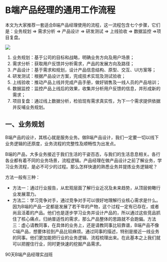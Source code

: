 # B端产品经理的通用工作流程

本文为大家推荐一套适合B端产品经理使用的流程，这一流程包含七个步骤，它们是：业务规划 => 需求分析 => 产品设计 => 研发测试 => 上线验收 => 数据监控 =>项目复盘。

![](2024-01-24_14-46-02.png)

1. 业务规划：基于公司的目标和战略，明确业务方向及用户场景；
2. 需求分析：获取用户反馈并分析需求，产品的发展方向及路径；
3. 产品设计：基于需求和规划，设计产品信息结构、原型、交互、UI方案等；
4. 研发测试：根据产品设计方案，完成技术实现及测试验收；
5. 上线验收：推动产品上线并完成产品手册，做好销售及一线人员的产品培训；
6. 数据监控：监控产品上线后的效果，收集并分析用户反馈的信息，并形成新的需求；
7. 项目复盘：通过线上数据分析，检验现有需求真实性，为下一个需求提供依据并反哺业务规划。

## 一、业务规划

B端产品的设计，其核心就是服务业务。做B端产品设计，我们一定要一切以线下业务逻辑的还原度，业务流程的完整性及顺畅性为出发点。

B端的产品，大多业务接近于我们生活的干姿百态，与我们的生活息息相关。各行各业都有着不同的业务场景，流程逻辑。产品经理在做产品设计之前了解业务，学习业务流程，是必不可少的过程。那么怎样快速的熟悉业务并提炼业务逻辑呢？

方法一般有三种：
- 方法一：通过行业报告，从宏观层面了解行业近况及未来趋势，从顶层俯瞰行业发展潜力。
- 方法二：学习竞争对手，通过竞争对手可以很好地理解行业核心需求是什么。因为B端的产品一定都是发展了若干年的产物，这个过程一定有已存在，或者尚且活着的产品。他们也是逐步学习业务并设计产品的，所以通过这些竞品抓住了核心痛点，归纳普适性的需求，那么产品整体的思路就不会跑偏。方法三：虚心请教同事，在具体的业务上，还是请教同事比较靠谱，B端产品不像C端产品，想要体验到产品比较麻烦。通过同事的描述，特别是接近一线业务的同事。他们更加能把行业的业务逻辑、流程梳理出来。在此基本之上我们就可以把握住行业，同时更快速的挖掘产品需求。



90天B端产品经理实战班